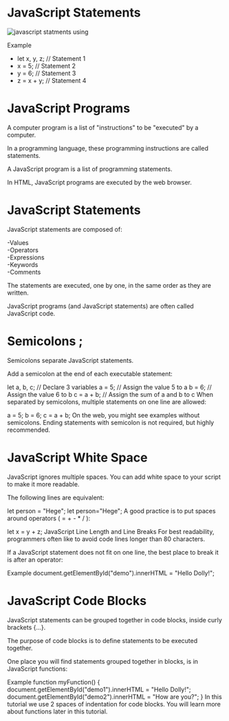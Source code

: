 # JavaScript Statements  

![javascript statments using](https://ariya.io/images/2012/04/statementfreq.png)



Example      
* let x, y, z;    // Statement 1      
* x = 5;          // Statement 2        
* y = 6;          // Statement 3       
* z = x + y;      // Statement 4       

# JavaScript Programs
A computer program is a list of "instructions" to be "executed" by a computer.

In a programming language, these programming instructions are called statements.

A JavaScript program is a list of programming statements.

In HTML, JavaScript programs are executed by the web browser.

# JavaScript Statements
JavaScript statements are composed of:

-Values    
-Operators     
-Expressions     
-Keywords      
-Comments      

The statements are executed, one by one, in the same order as they are written.

JavaScript programs (and JavaScript statements) are often called JavaScript code.

# Semicolons ;
Semicolons separate JavaScript statements.

Add a semicolon at the end of each executable statement:

let a, b, c;     // Declare 3 variables
a = 5;           // Assign the value 5 to a
b = 6;           // Assign the value 6 to b
c = a + b;       // Assign the sum of a and b to c
When separated by semicolons, multiple statements on one line are allowed:

a = 5; b = 6; c = a + b;
On the web, you might see examples without semicolons.
Ending statements with semicolon is not required, but highly recommended.

# JavaScript White Space
JavaScript ignores multiple spaces. You can add white space to your script to make it more readable.

The following lines are equivalent:

let person = "Hege";
let person="Hege";
A good practice is to put spaces around operators ( = + - * / ):

let x = y + z;
JavaScript Line Length and Line Breaks
For best readability, programmers often like to avoid code lines longer than 80 characters.

If a JavaScript statement does not fit on one line, the best place to break it is after an operator:

Example
document.getElementById("demo").innerHTML =
"Hello Dolly!";

# JavaScript Code Blocks
JavaScript statements can be grouped together in code blocks, inside curly brackets {...}.

The purpose of code blocks is to define statements to be executed together.

One place you will find statements grouped together in blocks, is in JavaScript functions:

Example
function myFunction() {
  document.getElementById("demo1").innerHTML = "Hello Dolly!";
  document.getElementById("demo2").innerHTML = "How are you?";
}
In this tutorial we use 2 spaces of indentation for code blocks.
You will learn more about functions later in this tutorial.


